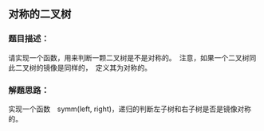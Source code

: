## 对称的二叉树

### 题目描述：
请实现一个函数，用来判断一颗二叉树是不是对称的。　注意，如果一个二叉树同此二叉树的镜像是同样的，　定义其为对称的。　

### 解题思路：
实现一个函数　symm(left, right)，递归的判断左子树和右子树是否是镜像对称的。　
